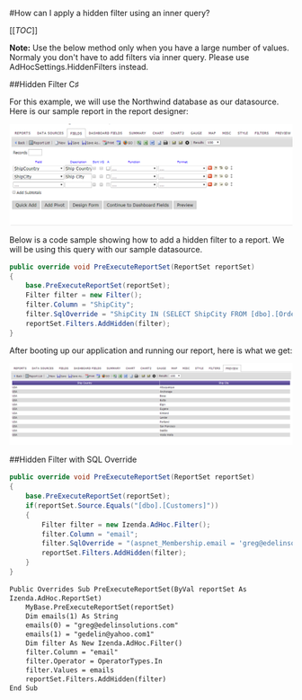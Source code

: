 #How can I apply a hidden filter using an inner query?

[[_TOC_]]

**Note:** Use the below method only when you have a large number of values.  Normaly you don't have to add filters via inner query. Please use AdHocSettings.HiddenFilters instead.

##Hidden Filter C♯

For this example, we will use the Northwind database as our datasource.
Here is our sample report in the report designer:

![](/FAQ/applying-hidden-filter-using-inner-query/hidden_filters_1.png)

Below is a code sample showing how to add a hidden filter to a report. We will be using this query with our sample datasource.

```csharp
public override void PreExecuteReportSet(ReportSet reportSet)
{
	base.PreExecuteReportSet(reportSet);
	Filter filter = new Filter();
	filter.Column = "ShipCity";
	filter.SqlOverride = "ShipCity IN (SELECT ShipCity FROM [dbo].[Orders] WHERE ShipCountry = 'USA')";
	reportSet.Filters.AddHidden(filter);
}
```

After booting up our application and running our report, here is what we get:

![](/FAQ/applying-hidden-filter-using-inner-query/hidden_filters_2.png)

##Hidden Filter with SQL Override

```csharp
public override void PreExecuteReportSet(ReportSet reportSet) 
{  
    base.PreExecuteReportSet(reportSet);   
    if(reportSet.Source.Equals("[dbo].[Customers]"))
    {    
        Filter filter = new Izenda.AdHoc.Filter();    
        filter.Column = "email";    
        filter.SqlOverride = "(aspnet_Membership.email = 'greg@edelinsolutions.com' or aspnet_Membership.email='gedelin@yahoo.com')";    
        reportSet.Filters.AddHidden(filter);    
    }
}
```

```visualbasic
Public Overrides Sub PreExecuteReportSet(ByVal reportSet As Izenda.AdHoc.ReportSet)   
	MyBase.PreExecuteReportSet(reportSet)    
	Dim emails(1) As String    
	emails(0) = "greg@edelinsolutions.com"    
	emails(1) = "gedelin@yahoo.com1"    
	Dim filter As New Izenda.AdHoc.Filter()   
	filter.Column = "email"    
	filter.Operator = OperatorTypes.In    
	filter.Values = emails    
	reportSet.Filters.AddHidden(filter)
End Sub
```